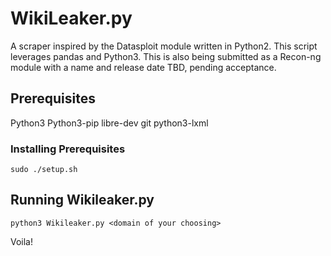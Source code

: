 # WikiLeaker.py
A scraper inspired by the Datasploit module written in Python2. This script leverages pandas and Python3. This is also being submitted as a Recon-ng module with a name and release date TBD, pending acceptance.


## Prerequisites
Python3
Python3-pip
libre-dev
git
python3-lxml

### Installing Prerequisites
`sudo ./setup.sh`

## Running Wikileaker.py
`python3 Wikileaker.py <domain of your choosing>`

Voila!
